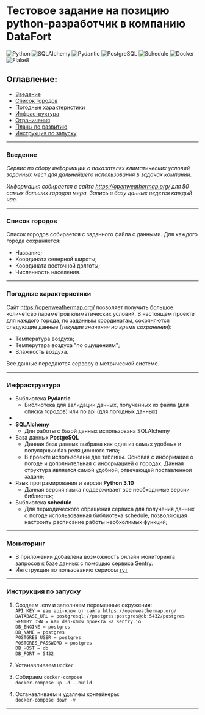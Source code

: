 # Тестовое задание на позицию python-разработчик в компанию DataFort
![Python](https://img.shields.io/badge/Python-3.10.4-green)
![SQLAlchemy](https://img.shields.io/badge/SQLAlchemy-1.4.36-green)
![Pydantic](https://img.shields.io/badge/Pydantic-1.10.7-green)
![PostgreSQL](https://img.shields.io/badge/PostgreSQL-14.6-green)
![Schedule](https://img.shields.io/badge/Schedule-1.2.0-green)
![Docker](https://img.shields.io/badge/Docker-grey)
![Flake8](https://img.shields.io/badge/flake8-grey)
<br>
## Оглавление:

- [Введение](#введение)
- [Список городов](#cписок-городов)
- [Погодные характеристики](#погодные-характеристики)
- [Инфраструктура](#инфраструктура)
- [Ограничения](#ограничения)
- [Планы по развитию](#планы-по-развитию)
- [Инструкция по запуску](#инструкция-по-запуску)
----
### <anchor>Введение</anchor>
_Сервис по сбору информации о показателях климатических условий заданных мест для дальнейшего использования в задачах компании._

_Информация собирается с сайта https://openweathermap.org/ для 50 самых больших городов мира.
Запись в базу данных ведется каждый час._

----
### <anchor>Список городов</anchor>
Список городов собирается с заданного файла с данными.
Для каждого города сохраняется:
- Название;
- Координата северной широты;
- Координата восточной долготы;
- Численность населения.
----
### <anchor>Погодные характеристики</anchor>
Сайт https://openweathermap.org/ позволяет получить большое количетсво параметров климатических условий.
В настоящем проекте для каждого города, по заданным координатам, сохряняются следующие данные (_текущие значения на время сохранения_):
- Температура воздуха;
- Темперутара воздуха "по ощущениям";
- Влажность воздуха.

Все данные передаются серверу в метрической системе. 

----
### <anchor>Инфраструктура</anchor>
- Библиотека **Pydantic**
  - Библиотека для валидации данных, полученных из файла (для списка городов) или по api (для погодных данных)
- 
- **SQLAlchemy**
  - Для работы с базой данных использована SQLAlchemy
- База данных **PostgeSQL**
  - Данная база данных выбрана как одна из самых удобных и популярных баз реляционного типа;
  - В проекте использованы две таблицы. Основая с информацие о погоде и дополнительная с информацией о городах. Данная структура является самой удобной, отвечающей поставленной задаче;
- Язык програмирования и версия **Python 3.10**
  - Данная версия языка поддерживает все необходимые версии библиотек;
- Библиотека **schedule**
  - Для периодического обращения сервиса для получения данных о погоде использованная библиотека schedule, позволяющая настроить расписание работы необхолимых функций;
----
### <anchor>Мониторинг</anchor>
- В приложении добавлена возможность онлайн мониторинга запросов к базе данных с помощью сервиса
[Sentry](https://sentry.io).
- Интструкция по пользованию серисом [тут](https://docs.sentry.io/platforms/python/?original_referrer=https%3A%2F%2Fwww.google.com%2F)
----
### <anchor>Инструкция по запуску</anchor>

1. Создаем .env и заполняем переменные окружения:<br>
`API_KEY = ваш api-ключ от сайта https://openweathermap.org/` <br>
`DATABASE_URL = postgresql://postgres:postgres@db:5432/postgres`<br>
`SENTRY_DSN = ваш dsn-ключ проекта на sentry.io`<br>
`DB_ENGINE = postgres`<br>
`DB_NAME = postgres`<br>
`POSTGRES_USER = postgres`<br>
`POSTGRES_PASSWORD = postgres`<br>
`DB_HOST = db`<br>
`DB_PORT = 5432`<br>

2. Устанавливаем `Docker`

3. Собираем `docker-compose`<br>
`docker-compose up -d --build`

4. Останавливаем и удаляем контейнеры:<br>
`docker-compose down -v`
----